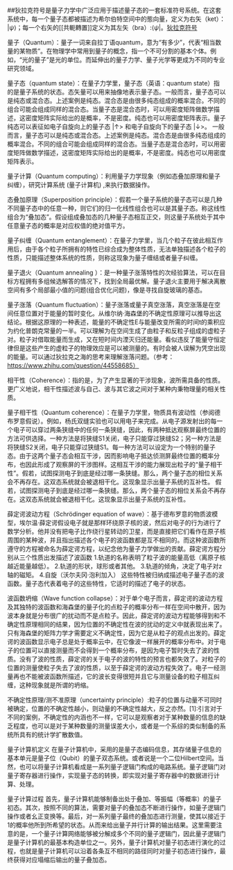 
##狄拉克符号是量子力学中广泛应用于描述量子态的一套标准符号系统。在这套系统中，每一个量子态都被描述为希尔伯特空间中的態向量，定义为右矢（ket）：
$|\psi\rangle$；每一个右矢的[[共軛轉置]]定义为其左矢（bra）:$\langle\psi|$。[狄拉克符号](https://zh.wikipedia.org/wiki/%E7%8B%84%E6%8B%89%E5%85%8B%E7%AC%A6%E5%8F%B7)

量子（Quantum）：量子一词来自拉丁语quantum，意为“有多少”，代表“相当数量的某物质”。在物理学中常用到量子的概念，指一个不可分割的基本个体。例如，“光的量子”是光的单位。而延伸出的量子力学、量子光学等更成为不同的专业研究领域。

量子态（quantum state）：在量子力学里，量子态（英语：quantum state）指的是量子系统的状态。态矢量可以用来抽像地表示量子态。一般而言，量子态可以是纯态或混合态。上述案例是纯态。混合态是由很多纯态组成的概率混合。不同的组合可能会组成同样的混合态。当量子态是混合态时，可以用密度矩阵做数学描述，这密度矩阵实际给出的是概率，不是密度。纯态也可以用密度矩阵表示。量子纯态可以表征如电子自旋向上的量子态 |↑> 和电子自旋向下的量子态 |↓>。 
一般而言，量子态可以是纯态或混合态。上述案例是纯态。混合态是由很多纯态组成的概率混合。不同的组合可能会组成同样的混合态。当量子态是混合态时，可以用密度矩阵做数学描述，这密度矩阵实际给出的是概率，不是密度。纯态也可以用密度矩阵表示。

量子计算（Quantum computing）：利用量子力学现象（例如态叠加原理和量子纠缠），研究计算系统 (量子计算机) ,来执行数据操作。

态叠加原理（Superposition principle）：假若一个量子系统的量子态可以是几种不同量子态中的任意一种，则它们的归一化线性组合也可以是其量子态。称这线性组合为“叠加态”。假设组成叠加态的几种量子态相互正交，则这量子系统处于其中任意量子态的概率是对应权值的绝对值平方。

量子纠缠（Quantum entanglement）：在量子力学里，当几个粒子在彼此相互作用后，由于各个粒子所拥有的特性已综合成为整体性质，无法单独描述各个粒子的性质，只能描述整体系统的性质，则称这现象为量子缠结或者量子纠缠。

量子退火（Quantum annealing ）：是一种量子涨落特性的次经验算法，可以在目标方程拥有多组候选解答的情况下，找到全局最优解。量子退火主要用于解决离散空间有多个局部最小值的问题(组合优化问题)，像是寻找自旋玻璃的基态。

量子涨落（Quantum fluctuation）：量子涨落或量子真空涨落，真空涨落是在空间任意位置对于能量的暂时变化。从维尔纳·海森堡的不确定性原理可以推导出这结论。根据这原理的一种表述，能量的不确定性E与能量改变所需的时间t的乘积应为约化普朗克常量的一半。可以理解为在空间生成了由粒子和反粒子组成的虚粒子对。粒子对借取能量而生成，又在短时间内湮灭归还能量。看似违反了能量守恒定律但是这些产生的虚粒子的物理效应是可以被测量的。有时会被人误解为凭空出现的能量。可以通过狄拉克之海的思考来理解涨落问题。（参考：https://www.zhihu.com/question/44558685）

相干性（Coherence）：指的是，为了产生显著的干涉现象，波所需具备的性质。更广义地说，相干性描述波与自己、波与其它波之间对于某种内秉物理量的相关性质。

量子相干性（Quantum coherence）：在量子力学里，物质具有波动性（参阅德布罗意假说）。例如，杨氏双缝实验也可以用电子来完成。从电子源发射出的每一个电子可以穿过两条狭缝中的任何一条狭缝，因此，有两种抵达观察屏最终位置的方法可供选择。一种方法是将狭缝S1关闭，电子只能穿过狭缝S2；另一种方法是将狭缝S2关闭，电子只能穿过狭缝S1。每一种方法可以设定为一个特别的量子态。由于这两个量子态会相互干涉，因而影响电子抵达侦测屏最终位置的概率分布，也因此形成了观察屏的干涉图样。这相互干涉的能力展现出粒子的“量子相干性”。假若，试图探测电子到底是经过哪一条狭缝。那么，两个量子态的相位关系会不再存在。这双态系统就会被退相干化。这现象显示出量子系统的互补性。 
假若，试图探测电子到底是经过哪一条狭缝。那么，两个量子态的相位关系会不再存在。这双态系统就会被退相干化。这现象显示出量子系统的互补性。

薛定谔波动方程（Schrödinger equation of wave）：基于德布罗意的物质波模型，埃尔温·薛定谔假设电子就是那样环绕原子核的波，然后对电子的行为进行了数学分析。他并没有把电子比作绕行星转动的卫星，而是直接把它们看作在原子核周围的某种波，并且指出描述各个电子的波函数都是互不相同的。而这种波函数所遵守的方程被命名为薛定谔方程，以纪念他为量子力学做出的贡献。薛定谔方程分别从三个性质出发描述了波函数 
1.轨道的名称表明了粒子波的能量高低（离原子核越近能量越低）。 
2.轨道的形状，球形或者其他。 
3.轨道的倾角，决定了电子对z轴的磁矩。 
4.自旋（沃尔夫冈·泡利加入） 
这些特性被归纳成描述电子量子态的波函数。量子态代表着电子的这些特性，它适时的描述了电子的状态。

波函数坍缩（Wave function collapse）：对于单个电子而言，薛定谔的波动方程及其独特的波函数和海森堡的量子化的点粒子的概率分布一样在空间中散开，因为波本身就是分布很广的扰动而不是点粒子。因此，薛定谔的波动方程能够得到和不确定性原理相同的结果，因为位置的不确定性在波的扰动的定义中就表现出来了。只有海森堡的矩阵力学才需要定义不确定性，因为它是从粒子的观点出发的。薛定谔的波函数显示电子总是处于概率云中，在它像波一样展开的概率分布中。对于电子的位置可以直接测量而不会得到一个概率分布，是因为电子暂时失去了波的性质。没有了波的性质，薛定谔的关于电子的波的特性的预言也都失效了。对粒子的位置的测量使粒子失去了波的性质，以至于薛定谔的波动方程失效了。电子一经测量再也不能被波函数所描述，它的波长变得很短并且它与测量设备的粒子相互纠缠，这种现象就是所谓的坍缩。

不确定性原理/测不准原理（uncertainty principle）:粒子的位置与动量不可同时被确定，位置的不确定性越小，则动量的不确定性越大，反之亦然。[1]:引言对于不同的案例，不确定性的内涵也不一样，它可以是观察者对于某种数量的信息的缺乏程度，也可以是对于某种数量的测量误差大小，或者是一个系综的类似制备的系统所具有的统计学扩散数值。

量子计算机定义
在量子计算机中，采用的是量子态编码信息，其存储量子信息的基本单元是量子位（Qubit）的量子双态系统。或者说是一个二位Hilbert空间。当然，也可以将量子计算机看成是一系列量子逻辑门构成的电路系统。量子逻辑门对量子寄存器进行操作，实现量子态的转换，即实现对量子寄存器中的数据进行计算、处理。

量子计算过程
首先，量子计算机能够制备出处于叠加、等振幅（等概率）的量子初态。其次，按照不同的算法，需要对量子的叠加态不断进行操作，如量子逻辑门操作或者幺正变换等。最后，对一系列量子最终的叠加态进行测量，使其以接近于1的概率他所到所希望的状态。从而来给出量子并行计算的输出结果。这里需要注意的是，一个量子计算网络能够被分解成多个不同的量子逻辑门，因此量子逻辑门是量子计算机的最基本构造单位之一。另外，量子计算机对量子初态进行演化的过程，也就是量子计算机可以沿着各条互不相同的路径同时对量子初态进行操作，最终获得对应塌缩后输出的量子叠加态。 
